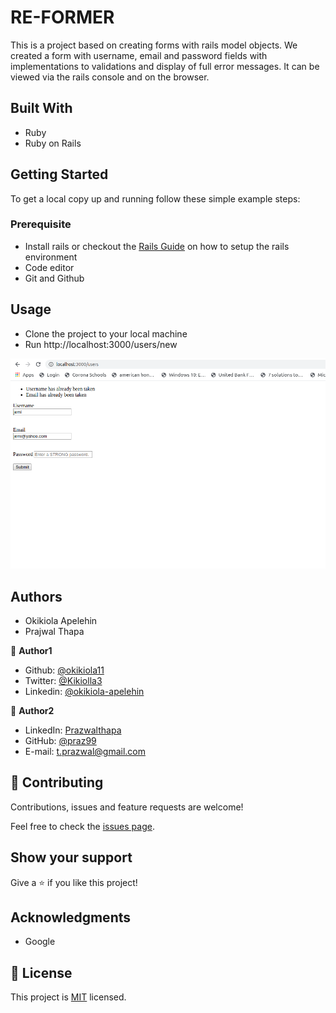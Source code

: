 # RE-FORMER
This is a project based on creating forms with rails model objects. We created a form with username, email and password fields with implementations to validations and display of full error messages. It can be viewed via the rails console and on the browser.

## Built With
- Ruby
- Ruby on Rails

## Getting Started
To get a local copy up and running follow these simple example steps:
 
### Prerequisite
- Install rails or checkout the <a href="https://guides.rubyonrails.org/getting_started.html">Rails Guide</a> on how to setup the rails environment
- Code editor
- Git and Github

## Usage
- Clone the project to your local machine
- Run http://localhost:3000/users/new

![screenshot](screenshot.png)


## Authors
- Okikiola Apelehin
- Prajwal Thapa

👤 **Author1**

- Github: [@okikiola11](https://github.com/okikiola11)
- Twitter: [@Kikiolla3](https://twitter.com/Kikiolla3)
- Linkedin: [@okikiola-apelehin](https://www.linkedin.com/in/okikiola-apelehin-459008122/)

👤 **Author2**
- LinkedIn: [Prazwalthapa](www.linkedin.com/in/prazwal-thapa/) 
- GitHub: [@praz99](https://github.com/praz99)
- E-mail: t.prazwal@gmail.com 

## 🤝 Contributing

Contributions, issues and feature requests are welcome!

Feel free to check the [issues page](https://github.com/praz99/ror_re-former/issues).

## Show your support

Give a ⭐️ if you like this project!

## Acknowledgments

- Google

## 📝 License

This project is [MIT](lic.url) licensed.
